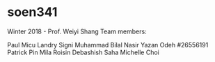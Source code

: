 # soen341
Winter 2018 - Prof. Weiyi Shang
Team members: 

Paul	Micu
Landry	Signi
Muhammad Bilal	Nasir
Yazan	Odeh #26556191
Patrick	Pin
Mila	Roisin
Debashish	Saha
Michelle	Choi



